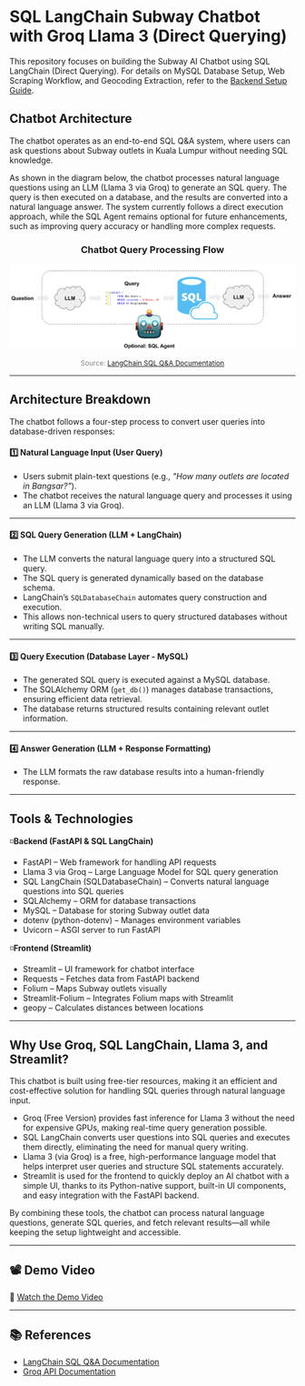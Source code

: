 # SQL LangChain Subway Chatbot with Groq Llama 3 (Direct Querying)

This repository focuses on building the Subway AI Chatbot using SQL LangChain (Direct Querying). For details on MySQL Database Setup, Web Scraping Workflow, and Geocoding Extraction, refer to the [Backend Setup Guide](https://github.com/FarihaAnis/subway-aichatbot/tree/master/backend).

## Chatbot Architecture
The chatbot operates as an end-to-end SQL Q&A system, where users can ask questions about Subway outlets in Kuala Lumpur without needing SQL knowledge.

As shown in the diagram below, the chatbot processes natural language questions using an LLM (Llama 3 via Groq) to generate an SQL query. The query is then executed on a database, and the results are converted into a natural language answer. The system currently follows a direct execution approach, while the SQL Agent remains optional for future enhancements, such as improving query accuracy or handling more complex requests.

<div align="center">
    <h3><b>Chatbot Query Processing Flow</b></h3>
    <img src="chatbot-workflow.png" alt="Chatbot Query Processing Flow">
    <p style="font-size: 12px; color: gray;">
        Source: <a href="https://python.langchain.com/docs/tutorials/sql_qa/#system-prompt" target="_blank">
        LangChain SQL Q&A Documentation</a>
    </p>
</div>


---

## Architecture Breakdown

The chatbot follows a four-step process to convert user queries into database-driven responses:

#### **1️⃣ Natural Language Input (User Query)**  
- Users submit plain-text questions (e.g., *"How many outlets are located in Bangsar?"*).  
- The chatbot receives the natural language query and processes it using an LLM (Llama 3 via Groq).

---

#### **2️⃣ SQL Query Generation (LLM + LangChain)**  
- The LLM converts the natural language query into a structured SQL query.  
- The SQL query is generated dynamically based on the database schema.  
- LangChain’s `SQLDatabaseChain` automates query construction and execution.  
- This allows non-technical users to query structured databases without writing SQL manually.

---

#### 3️⃣ **Query Execution (Database Layer - MySQL)**
- The generated SQL query is executed against a MySQL database.
- The SQLAlchemy ORM (`get_db()`) manages database transactions, ensuring efficient data retrieval.
- The database returns structured results containing relevant outlet information.

---

#### 4️⃣ **Answer Generation (LLM + Response Formatting)**
- The LLM formats the raw database results into a human-friendly response.

---

## Tools & Technologies
◽**Backend (FastAPI & SQL LangChain)**
- FastAPI – Web framework for handling API requests
- Llama 3 via Groq – Large Language Model for SQL query generation
- SQL LangChain (SQLDatabaseChain) – Converts natural language questions into SQL queries
- SQLAlchemy – ORM for database transactions
- MySQL – Database for storing Subway outlet data
- dotenv (python-dotenv) – Manages environment variables
- Uvicorn – ASGI server to run FastAPI
  
◽**Frontend (Streamlit)**
- Streamlit – UI framework for chatbot interface
- Requests – Fetches data from FastAPI backend
- Folium – Maps Subway outlets visually
- Streamlit-Folium – Integrates Folium maps with Streamlit
- geopy – Calculates distances between locations

---

## Why Use Groq, SQL LangChain, Llama 3, and Streamlit?
This chatbot is built using free-tier resources, making it an efficient and cost-effective solution for handling SQL queries through natural language input.
- Groq (Free Version) provides fast inference for Llama 3 without the need for expensive GPUs, making real-time query generation possible.
- SQL LangChain converts user questions into SQL queries and executes them directly, eliminating the need for manual query writing.
- Llama 3 (via Groq) is a free, high-performance language model that helps interpret user queries and structure SQL statements accurately.
- Streamlit is used for the frontend to quickly deploy an AI chatbot with a simple UI, thanks to its Python-native support, built-in UI components, and easy integration with the FastAPI backend.
  
By combining these tools, the chatbot can process natural language questions, generate SQL queries, and fetch relevant results—all while keeping the setup lightweight and accessible.

---

## 📽️ Demo Video  

🎥 [Watch the Demo Video](https://github.com/user-attachments/assets/52ccacbd-c9e0-49d8-9843-d80bbebdf1de)

---

## 📚 References  

- [LangChain SQL Q&A Documentation](https://python.langchain.com/docs/tutorials/sql_qa/#system-prompt)  
- [Groq API Documentation](https://console.groq.com/docs/overview)  
